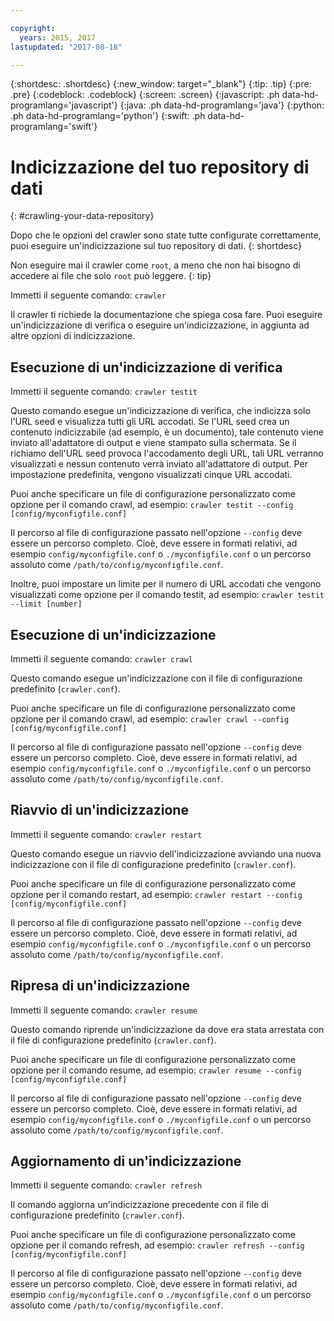 ```yaml
---

copyright:
  years: 2015, 2017
lastupdated: "2017-08-18"

---
```


{:shortdesc: .shortdesc}
{:new_window: target="_blank"}
{:tip: .tip}
{:pre: .pre}
{:codeblock: .codeblock}
{:screen: .screen}
{:javascript: .ph data-hd-programlang='javascript'}
{:java: .ph data-hd-programlang='java'}
{:python: .ph data-hd-programlang='python'}
{:swift: .ph data-hd-programlang='swift'}

# Indicizzazione del tuo repository di dati
{: #crawling-your-data-repository}

Dopo che le opzioni del crawler sono state tutte configurate correttamente, puoi eseguire un'indicizzazione sul tuo repository di dati.
{: shortdesc}

Non eseguire mai il crawler come `root`, a meno che non hai bisogno di accedere ai file che solo `root` può leggere.
{: tip}

Immetti il seguente comando: `crawler`

Il crawler ti richiede la documentazione che spiega cosa fare. Puoi eseguire un'indicizzazione di verifica o eseguire un'indicizzazione, in aggiunta ad altre opzioni di indicizzazione.

## Esecuzione di un'indicizzazione di verifica

Immetti il seguente comando: `crawler testit`

Questo comando esegue un'indicizzazione di verifica, che indicizza solo l'URL seed e visualizza tutti gli URL accodati. Se l'URL seed crea un contenuto indicizzabile (ad esempio, è un documento), tale contenuto viene inviato all'adattatore di output e viene stampato sulla schermata. Se il richiamo dell'URL seed provoca l'accodamento degli URL, tali URL verranno visualizzati e nessun contenuto verrà inviato all'adattatore di output. Per impostazione predefinita, vengono visualizzati cinque URL accodati.

Puoi anche specificare un file di configurazione personalizzato come opzione per il comando crawl, ad esempio: `crawler testit --config [config/myconfigfile.conf]`

Il percorso al file di configurazione passato nell'opzione `--config` deve essere un percorso completo. Cioè, deve essere in formati relativi, ad esempio `config/myconfigfile.conf` o `./myconfigfile.conf` o un percorso assoluto come `/path/to/config/myconfigfile.conf`. 

Inoltre, puoi impostare un limite per il numero di URL accodati che vengono visualizzati come opzione per il comando testit, ad esempio: `crawler testit --limit [number]`

## Esecuzione di un'indicizzazione

Immetti il seguente comando: `crawler crawl`

Questo comando esegue un'indicizzazione con il file di configurazione predefinito (`crawler.conf`).

Puoi anche specificare un file di configurazione personalizzato come opzione per il comando crawl, ad esempio: `crawler crawl --config [config/myconfigfile.conf]`

Il percorso al file di configurazione passato nell'opzione `--config` deve essere un percorso completo. Cioè, deve essere in formati relativi, ad esempio `config/myconfigfile.conf` o `./myconfigfile.conf` o un percorso assoluto come `/path/to/config/myconfigfile.conf`. 

## Riavvio di un'indicizzazione

Immetti il seguente comando: `crawler restart`

Questo comando esegue un riavvio dell'indicizzazione avviando una nuova indicizzazione con il file di configurazione predefinito (`crawler.conf`).

Puoi anche specificare un file di configurazione personalizzato come opzione per il comando restart, ad esempio: `crawler restart --config [config/myconfigfile.conf]`

Il percorso al file di configurazione passato nell'opzione `--config` deve essere un percorso completo. Cioè, deve essere in formati relativi, ad esempio `config/myconfigfile.conf` o `./myconfigfile.conf` o un percorso assoluto come `/path/to/config/myconfigfile.conf`. 

## Ripresa di un'indicizzazione

Immetti il seguente comando: `crawler resume`

Questo comando riprende un'indicizzazione da dove era stata arrestata con il file di configurazione predefinito (`crawler.conf`).

Puoi anche specificare un file di configurazione personalizzato come opzione per il comando resume, ad esempio: `crawler resume --config [config/myconfigfile.conf]`

Il percorso al file di configurazione passato nell'opzione `--config` deve essere un percorso completo. Cioè, deve essere in formati relativi, ad esempio `config/myconfigfile.conf` o `./myconfigfile.conf` o un percorso assoluto come `/path/to/config/myconfigfile.conf`. 

## Aggiornamento di un'indicizzazione 

Immetti il seguente comando: `crawler refresh`

Il comando aggiorna un'indicizzazione precedente con il file di configurazione predefinito (`crawler.conf`).

Puoi anche specificare un file di configurazione personalizzato come opzione per il comando refresh, ad esempio: `crawler refresh --config [config/myconfigfile.conf]`

Il percorso al file di configurazione passato nell'opzione `--config` deve essere un percorso completo. Cioè, deve essere in formati relativi, ad esempio `config/myconfigfile.conf` o `./myconfigfile.conf` o un percorso assoluto come `/path/to/config/myconfigfile.conf`. 
